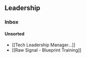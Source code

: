 
## Leadership


### Inbox

#### Unsorted

- [[Tech Leadership Manager...]]
- [[Raw Signal - Blueprint Training]]